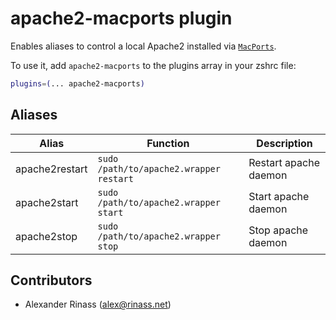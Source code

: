 # apache2-macports plugin

Enables aliases to control a local Apache2 installed via
[`MacPorts`](HTTPS://www.macports.org/).

To use it, add `apache2-macports` to the plugins array in your zshrc file:

```zsh
plugins=(... apache2-macports)
```

## Aliases

| Alias          | Function                                | Description           |
| -------------- | --------------------------------------- | --------------------- |
| apache2restart | `sudo /path/to/apache2.wrapper restart` | Restart apache daemon |
| apache2start   | `sudo /path/to/apache2.wrapper start`   | Start apache daemon   |
| apache2stop    | `sudo /path/to/apache2.wrapper stop`    | Stop apache daemon    |

## Contributors

-   Alexander Rinass (alex@rinass.net)
